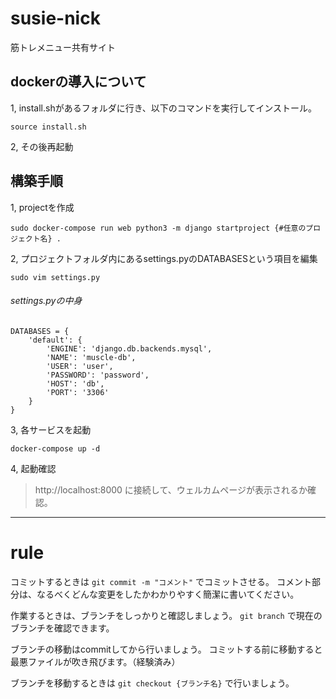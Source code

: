 # susie-nick
筋トレメニュー共有サイト

## dockerの導入について
1, install.shがあるフォルダに行き、以下のコマンドを実行してインストール。
```
source install.sh
```
2, その後再起動

## 構築手順
1, projectを作成
```
sudo docker-compose run web python3 -m django startproject {#任意のプロジェクト名} .
```
2, プロジェクトフォルダ内にあるsettings.pyのDATABASESという項目を編集
```
sudo vim settings.py
```
###### settings.pyの中身

```
DATABASES = {
    'default': {
        'ENGINE': 'django.db.backends.mysql',
        'NAME': 'muscle-db',
        'USER': 'user',
        'PASSWORD': 'password',
        'HOST': 'db',
        'PORT': '3306'
    }
}
```
3, 各サービスを起動
```
docker-compose up -d
```
4, 起動確認
> http://localhost:8000
に接続して、ウェルカムページが表示されるか確認。


-------------------------------------------------
# rule

コミットするときは
```git commit -m "コメント"```
でコミットさせる。
コメント部分は、なるべくどんな変更をしたかわかりやすく簡潔に書いてください。

作業するときは、ブランチをしっかりと確認しましょう。
```git branch```
で現在のブランチを確認できます。

ブランチの移動はcommitしてから行いましょう。
コミットする前に移動すると最悪ファイルが吹き飛びます。（経験済み）

ブランチを移動するときは
```git checkout {ブランチ名}```
で行いましょう。

